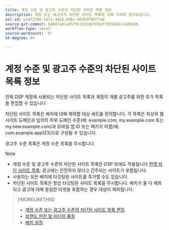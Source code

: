```yaml
---
title: 계정 수준 및 광고주 수준의 차단된 사이트 목록 정보
description: 계정 또는 광고주의 차단된 사이트 목록에 대해 자세히 알아보십시오.
exl-id: e147159b-54f2-492b-8dbc-054b97897fa6
source-git-commit: bd667a01a0579c1523dc975bffd3560ac2a056db
workflow-type: tm+mt
source-wordcount: '0'
ht-degree: 0%

---
```


# 계정 수준 및 광고주 수준의 차단된 사이트 목록 정보

전체 DSP 계정에 사용되는 차단된 사이트 목록과 계정의 개별 광고주를 위한 추가 목록을 편집할 수 있습니다.

차단된 사이트 목록은 배치에 대해 제외할 대상 세트를 정의합니다. 각 목록은 최상위 웹 사이트 도메인과 임의의 하위 도메인 수준(예: example.com, my.example.com 또는 my.new.example.com)과 모바일 앱 ID 또는 패키지 이름(예: com.example.app123)으로 구성될 수 있습니다.

광고주 수준 목록은 계정 수준 목록을 무시합니다.

>[!NOTE]
>
>* 계정 수준 및 광고주 수준의 차단된 사이트 목록은 DSP 외에도 적용됩니다 [전역 차단 사이트 목록](/help/dsp/introduction/features/brand-safety-media-quality.md#global-blocked-sites): 광고에는 안전하지 않다고 간주되는 사이트가 포함됩니다.
>* 사용자는 모든 배치에 타깃팅된 사이트를 추가할 수도 있습니다.
>* 차단된 사이트 목록은 항상 타깃팅된 사이트 목록을 무시합니다. 배치가 둘 다 제외되고 광고에 대해 동일한 타겟을 포함하는 경우 대상이 제외됩니다.


>[!MORELIKETHIS]
>
>* [계정 수준 또는 광고주 수준의 차단된 사이트 목록 편집](/help/dsp/admin/blocked-sites-list-edit.md)
>* [브랜드 안전 및 미디어 품질](/help/dsp/introduction/features/brand-safety-media-quality.md)
>* [배치 설정](/help/dsp/campaign-management/placements/placement-settings.md)

